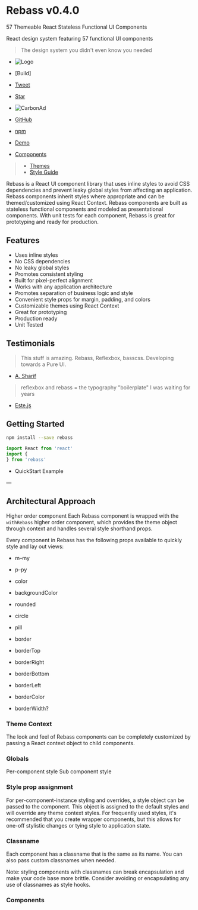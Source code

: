 
# Rebass v0.4.0

57 Themeable React Stateless Functional UI Components

React design system featuring 57 functional UI components

> The design system you didn't even know you needed

- ![Logo]()

- [Build]
- [Tweet](#!)
- [Star](https://github.com/jxnblk/rebass)

- ![CarbonAd]()

- [GitHub](https://github.com/jxnblk/rebass)
- [npm](https://npmjs.com/package/rebass)

- [Demo](http://jxnblk.com/rebass/demo)
- [Components](http://jxnblk.com/rebass/components)

> - [Themes](http://jxnblk.com/rebass/themes)
> - [Style Guide](http://jxnblk.com/rebass/styleguide)


Rebass is a React UI component library that uses inline styles to avoid CSS dependencies and prevent leaky global styles from affecting an application. Rebass components inherit styles where appropriate and can be themed/customized using React Context. Rebass components are built as stateless functional components and modeled as presentational components. With unit tests for each component, Rebass is great for prototyping and ready for production.

## Features

- Uses inline styles
- No CSS dependencies
- No leaky global styles
- Promotes consistent styling
- Built for pixel-perfect alignment
- Works with any application architecture
- Promotes separation of business logic and style
- Convenient style props for margin, padding, and colors
- Customizable themes using React Context
- Great for prototyping
- Production ready
- Unit Tested

## Testimonials

> This stuff is amazing. Rebass, Reflexbox, basscss. Developing towards a Pure UI.
- [A. Sharif](https://twitter.com/sharifsbeat/status/775263944634167296)

> reflexbox and rebass = the typography "boilerplate" I was waiting for years
- [Este.js](https://twitter.com/estejs/status/776494239689674752)

## Getting Started

```sh
npm install --save rebass
```

```js
import React from 'react'
import {
} from 'rebass'
```

- QuickStart Example

—

## Architectural Approach

Higher order component
Each Rebass component is wrapped with the `withRebass` higher order component, which provides the theme object through context and handles several style shorthand props.

Every component in Rebass has the following props available to quickly style and lay out views:
- m–my
- p–py
- color
- backgroundColor
- rounded
- circle
- pill

- border
- borderTop
- borderRight
- borderBottom
- borderLeft
- borderColor
- borderWidth?

### Theme Context
The look and feel of Rebass components can be completely customized by passing a React context object to child components.

### Globals
Per-component style
Sub component style

### Style prop assignment
For per-component-instance styling and overrides, a style object can be passed to the component. This object is assigned to the default styles and will override any theme context styles.
For frequently used styles, it's recommended that you create wrapper components, but this allows for one-off stylistic changes or tying style to application state.

### Classname
Each component has a classname that is the same as its name. You can also pass custom classnames when needed.

Note: styling components with classnames can break encapsulation and make your code base more brittle. Consider avoiding or encapsulating any use of classnames as style hooks.

### Components

